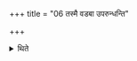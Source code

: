 +++
title = "06 तस्मै वडबा उपरुन्धन्ति"

+++

<details><summary>थिते</summary>

तस्मै वडबा उपरुन्धन्ति ६
</details>
